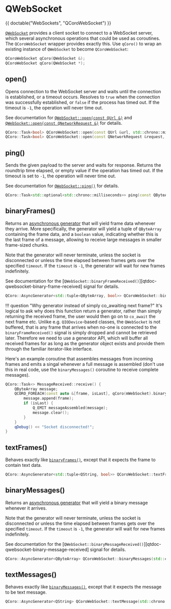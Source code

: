 <!--
SPDX-FileCopyrightText: 2022 Daniel Vrátil <dvratil@kde.org>

SPDX-License-Identifier: GFDL-1.3-or-later
-->

# QWebSocket

{{ doctable("WebSockets", "QCoroWebSocket") }}


[`QWebSocket`][qtdoc-qwebsocket] provides a client socket to connect to a WebSocket server, which
several asynchronous operations that could be used as coroutines. The `QCoroWebSocket` wrapper
provides exactly this. Use `qCoro()` to wrap an existing instance of `QWebSocket` to become
`QCoroWebSocket`:

```cpp
QCoroWebSocket qCoro(QWebSocket &);
QCoroWebSocket qCoro(QWebSocket *);
```

## open()

Opens connection to the WebSocket server and waits until the connection is established, or
a timeout occurs. Resolves to `true` when the connection was successfully established, or
`false` if the process has timed out. If the timeout is `-1`, the operation will never time out.

See documentation for [`QWebSocket::open(const QUrl &)`][qtdoc-qwebsocket-open-qurl] and
[`QWebSocket::open(const QNetworkRequest &)`][qtdoc-qwebsocket-open-qnetworkrequest] for details.

```cpp
QCoro::Task<bool> QCoroWebSocket::open(const QUrl &url, std::chrono::milliseconds timeout);
QCoro::Task<bool> QCoroWebSocket::open(const QNetworkRequest &request, std::chrono::milliseconds timeout);
```

## ping()

Sends the given payload to the server and waits for response. Returns the roundtrip time
elapsed, or empty value if the operation has timed out. If the timeout is set to `-1`, the
operation will never time out.

See documentation for [`QWebSocket::ping()`][qtdoc-qwebsocket-ping] for details.

```cpp
QCoro::Task<std::optional<std::chrono::milliseconds>> ping(const QByteArray &payload, std::chrono::milliseconds timeout);
```

## binaryFrames()

Returns an [asynchronous generator][qcoro-async-generator] that will yield frame data whenever
they arrive. More specifically, the generator will yield a tuple of `QByteArray` containing the
frame data, and a `boolean` value, indicating whether this is the last frame of a message,
allowing to receive large messages in smaller frame-sized chunks.

Note that the generator will never terminate, unless the socket is disconnected or unless the
time elapsed between frames gets over the specified `timeout`. If the `timeout` is `-1`, the
generator will wait for new frames indefinitely.

See documentation for the [`QWebSocket::binaryFrameReceived()`][qtdoc-qwebsocket-binary-frame-received] signal for details.

```cpp
QCoro::AsyncGenerator<std::tuple<QByteArray, bool>> QCoroWebSocket::binaryFrames(std::chrono::milliseconds timeout);
```

!!! question "Why generator instead of simply co_awaiting next frame?"
    It's logical to ask why does this function return a generator, rather than simply
    returning the received frame, the user would then go on to `co_await` the next
    frame etc. Unlike e.g. `QIODevice`-based classes, the `QWebSocket` is not buffered,
    that is any frame that arrives when no-one is connected to the `binaryFrameReceived()`
    signal is simply dropped and cannot be retrieved later. Therefore we need to use a
    generator API, which will buffer all received frames for as long as the generator
    object exists and provide them through the familiar iterator-like interface.


Here's an example coroutine that assembles messages from incoming frames and emits a singal
whenever a full message is assembled (don't use this in real code, use the `binaryMessages()`
coroutine to receive complete messages).

```cpp
QCoro::Task<> MessageReceived::receive() {
    QByteArray message;
    QCORO_FOREACH(const auto &[frame, isLast], qCoro(mWebSocket).binaryFrames()) {
        message.append(frame);
        if (isLast) {
            Q_EMIT messageAssembled(message);
            message.clear();
        }
    }
    qDebug() << "Socket disconnected!";
}

```

## textFrames()

Behaves exactly like [`binaryFrames()`](#binaryframes), except that it expects the frame
to contain text data.

```cpp
QCoro::AsyncGenerator<std::tuple<QString, bool>> QCoroWebSocket::textFrames(std::chrono::milliseconds timeout);
```

## binaryMessages()

Returns an [asynchronous generator][qcoro-async-generator] that will yield a binary message whenever
it arrives.

Note that the generator will never terminate, unless the socket is disconnected or unless the
time elapsed between frames gets over the specified `timeout`. If the `timeout` is `-1`, the
generator will wait for new frames indefinitely.

See documentation for the [`QWebSocket::binaryMessageReceived()`][qtdoc-qwebsocket-binary-message-received] signal for details.

```cpp
QCoro::AsyncGenerator<QByteArray> QCoroWebSocket::binaryMessages(std::chrono::milliseconds timeout);
```

## textMessages()

Behaves exactly like [`binaryMessages()`](#binarymessages), except that it expects the message
to be text message.


```cpp
QCoro::AsyncGenerator<QString> QCoroWebSocket::textMessage(std::chrono::milliseconds timeout);
```


[qtdoc-qwebsocket]: https://doc.qt.io/qt-5/qwebsocket.html
[qtdoc-qwebsocket-open-qurl]: https://doc.qt.io/qt-5/qwebsocket.html#open
[qtdoc-qwebsocket-open-qnetworkrequest]: https://doc.qt.io/qt-5/qwebsocket.html#open-1
[qtdoc-qwebsocket-ping]: https://doc.qt.io/qt-5/qwebsocket.html#ping

[qcoro-async-generator]: ../coro/asyncgenerator.md
